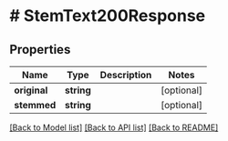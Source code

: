 # # StemText200Response

## Properties

Name | Type | Description | Notes
------------ | ------------- | ------------- | -------------
**original** | **string** |  | [optional]
**stemmed** | **string** |  | [optional]

[[Back to Model list]](../../README.md#models) [[Back to API list]](../../README.md#endpoints) [[Back to README]](../../README.md)
